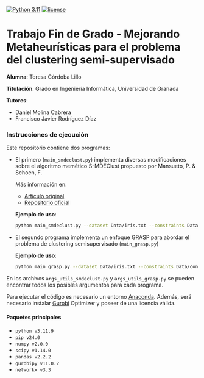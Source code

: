 [![Python 3.11](https://img.shields.io/badge/python-3.11-blue.svg)](https://www.python.org/downloads/release/python-3119/)
[![license](https://img.shields.io/badge/license-apache_2.0-orange.svg)](https://opensource.org/licenses/Apache-2.0)

# Trabajo Fin de Grado - Mejorando Metaheurísticas para el problema del clustering semi-supervisado

**Alumna**: Teresa Córdoba Lillo

**Titulación**: Grado en Ingeniería Informática, Universidad de Granada

**Tutores**:
- Daniel Molina Cabrera
- Francisco Javier Rodríguez Díaz


### Instrucciones de ejecución
Este repositorio contiene dos programas:
- El primero (```main_smdeclust.py```) implementa diversas modificaciones sobre el algoritmo memético S-MDEClust propuesto por Mansueto, P. & Schoen, F.

  Más información en:
  - [Artículo original](https://arxiv.org/abs/2403.04322)
  - [Repositorio oficial](https://github.com/pierlumanzu/s_mdeclust?tab=readme-ov-file)

  **Ejemplo de uso**:

  ```sh
  python main_smdeclust.py --dataset Data/iris.txt --constraints Data/constraint_sets/iris/ml_25_cl_25_0.json --P 20 --K 3 --apply_LS_all assignment greedy_rand --crossover pbest_v1 --restart 3
  ```


- El segundo programa implementa un enfoque GRASP para abordar el problema de clustering semisupervisado (```main_grasp.py```)

  **Ejemplo de uso**:

  ```sh
  python main_grasp.py --dataset Data/iris.txt --constraints Data/constraint_sets/iris/ml_25_cl_25_0.json --K 3 --assignment greedy --Nmax 3 --max_iter 30
  ```

En los archivos ```args_utils_smdeclust.py``` y ```args_utils_grasp.py``` se pueden encontrar todos los posibles argumentos para cada programa.

Para ejecutar el código es necesario un entorno [Anaconda](https://www.anaconda.com/). Además, será necesario instalar [Gurobi](https://www.gurobi.com/) Optimizer y poseer de una licencia válida.

#### Paquetes principales 

* ```python v3.11.9```
* ```pip v24.0```
* ```numpy v2.0.0```
* ```scipy v1.14.0```
* ```pandas v2.2.2```
* ```gurobipy v11.0.2```
* ```networkx v3.3```
